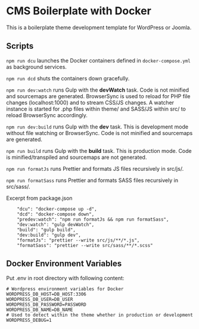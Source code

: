 # CMS Boilerplate with Docker

This is a boilerplate theme development template for WordPress or Joomla.

## Scripts

`npm run dcu` launches the Docker containers defined in `docker-compose.yml` as background services.

`npm run dcd` shuts the containers down gracefully.

`npm run dev:watch` runs Gulp with the **devWatch** task. Code is not minified and sourcemaps are generated. BrowserSync is used to reload for PHP file changes (localhost:1000) and to stream CSS/JS changes. A watcher instance is started for .php files within theme/ and SASS/JS within src/ to reload BrowserSync accordingly.

`npm run dev:build` runs Gulp with the **dev** task. This is development mode without file watching or BrowserSync. Code is not minified and sourcemaps are generated.

`npm run build` runs Gulp with the **build** task. This is production mode. Code is minified/transpiled and sourcemaps are not generated.

`npm run formatJs` runs Prettier and formats JS files recursively in src/js/.

`npm run formatSass` runs Prettier and formats SASS files recursively in src/sass/.

Excerpt from package.json

        "dcu": "docker-compose up -d",
        "dcd": "docker-compose down",
        "predev:watch": "npm run formatJs && npm run formatSass",
        "dev:watch": "gulp devWatch",
        "build": "gulp build",
        "dev:build": "gulp dev",
        "formatJs": "prettier --write src/js/**/*.js",
        "formatSass": "prettier --write src/sass/**/*.scss"

## Docker Environment Variables

Put .env in root directory with following content:

```
# Wordpress environment variables for Docker
WORDPRESS_DB_HOST=DB_HOST:3306
WORDPRESS_DB_USER=DB_USER
WORDPRESS_DB_PASSWORD=PASSWORD
WORDPRESS_DB_NAME=DB_NAME
# Used to detect within the theme whether in production or development
WORDPRESS_DEBUG=1
```
